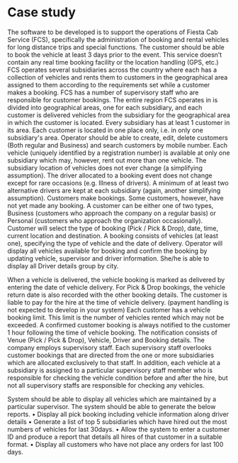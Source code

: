 # Case study
The software to be developed is to support the operations of Fiesta Cab Service (FCS), specifically the administration of booking and rental vehicles for long distance trips and special functions. The customer should be able to book the vehicle at least 3 days prior to the event. This service doesn’t contain any real time booking facility or the location handling (GPS, etc.) FCS operates several subsidiaries across the country where each has a collection of vehicles and rents them to customers in the geographical area assigned to them according to the requirements set while a customer makes a booking. FCS has a number of supervisory staff who are responsible for customer bookings.
The entire region FCS operates in is divided into geographical areas, one for each subsidiary, and each customer is delivered vehicles from the subsidiary for the geographical area in which the customer is located. Every subsidiary has at least 1 customer in its area. Each customer is located in one place only, i.e. in only one subsidiary's area. Operator should be able to create, edit, delete customers (Both regular and Business) and search customers by mobile number.
Each vehicle (uniquely identified by a registration number) is available at only one subsidiary which may, however, rent out more than one vehicle.
The subsidiary location of vehicles does not ever change (a simplifying assumption).
The driver allocated to a booking event does not change except for rare occasions (e.g. Illness of drivers). A minimum of at least two alternative drivers are kept at each subsidiary (again, another simplifying assumption).
Customers make bookings. Some customers, however, have not yet made any booking. A customer can be either one of two types, Business (customers who approach the company on a regular basis) or Personal (customers who approach the organization occasionally). Customer will select the type of booking (Pick / Pick & Drop), date, time, current location and destination. A booking consists of vehicles (at least one), specifying the type of vehicle and the date of delivery. Operator will display all vehicles available for booking and confirm the booking by updating vehicle, supervisor and driver information. She/he is able to display all Driver details group by city.


When a vehicle is delivered, the vehicle booking is marked as delivered by entering the date of vehicle delivery. For Pick & Drop bookings, the vehicle return date is also recorded with the other booking details.
The customer is liable to pay for the hire at the time of vehicle delivery. (payment handling is not expected to develop in your system)
Each customer has a vehicle booking limit. This limit is the number of vehicles rented which may not be exceeded.
A confirmed customer booking is always notified to the customer 1 hour following the time of vehicle booking. The notification consists of Venue (Pick / Pick & Drop), Vehicle, Driver and Booking details.
The company employs supervisory staff. Each supervisory staff overlooks customer bookings that are directed from the one or more subsidiaries which are allocated exclusively to that staff. In addition, each vehicle at a subsidiary is assigned to a particular supervisory staff member who is responsible for checking the vehicle condition before and after the hire, but not all supervisory staffs are responsible for checking any vehicles.

System should be able to display all vehicles which are maintained by a particular supervisor.
The system should be able to generate the below reports.
• Display all pick booking including vehicle information along driver details
• Generate a list of top 5 subsidiaries which have hired out the most numbers of vehicles
for last 30days.
• Allow the system to enter a customer ID and produce a report that details all hires of
that customer in a suitable format.
• Display all customers who have not place any orders for last 100 days.